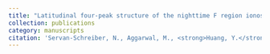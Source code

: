 ```yaml
---
title: "Latitudinal four-peak structure of the nighttime F region ionosphere: Possible contribution of the neutral wind"
collection: publications
category: manuscripts
citation: 'Servan-Schreiber, N., Aggarwal, M., <strong>Huang, Y.</strong>, Kang, M., Shaker, A., & Bilitza, D. (2024). Validation of the IRI-2020 model for the topside-plasmasphere using GNSS TEC measurements. Advances in Space Research. <a href="https://doi.org/10.1016/j.asr.2024.07.009" target="_blank" rel="noopener">https://doi.org/10.1016/j.asr.2024.07.009</a>'
---
```


